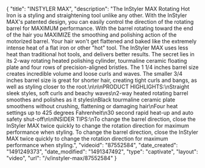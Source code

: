 {
    "title": "INSTYLER MAX",
    "description": "The InStyler MAX Rotating Hot Iron is a styling and straightening tool unlike any other. With the InStyler MAX's patented design, you can easily control the direction of the rotating barrel for MAXIMUM performance.  With the barrel rotating toward the end of the hair you MAXIMIZE the smoothing and polishing action of the motorized barrel. Your hair won't get flattened and baked like the extremely intense heat of a flat iron or other \"hot\" tool. The InStyler MAX uses less heat than traditional hot tools, and delivers better results. The secret lies in its 2-way rotating heated polishing cylinder, tourmaline ceramic floating plate and four rows of precision-aligned bristles. The 1 1\/4 inches barrel size creates incredible volume and loose curls and waves. The smaller 3\/4 inches barrel size is great for shorter hair, creating tight curls and bangs, as well as styling closer to the root.\n\n\nPRODUCT HIGHLIGHTS:\nStraight sleek styles, soft curls and beachy waves\n2-way heated rotating barrel smoothes and polishes as it styles\nBlack tourmaline ceramic plate smoothens without crushing, flattening or damaging hair\nFour heat settings up to 425 degrees Fahrenheit\n30 second rapid heat-up and auto safety shut-off\n\nINSIDER TIPS:\nTo change the barrel direction, close the InStyler MAX twice quickly to change the rotation direction for maximum performance when styling. To change the barrel direction, close the InStyler MAX twice quickly to change the rotation direction for maximum performance when styling.",
    "videoid": "87552584",
    "date_created": "1491249373",
    "date_modified": "1491347492",
    "type": "captivate",
    "layout": "video",
    "url": "\/v\/instyler-max\/87552584"
}